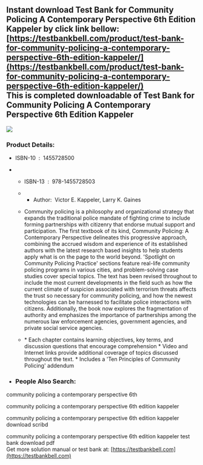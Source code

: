 Instant download **Test Bank for Community Policing A Contemporary Perspective 6th Edition Kappeler** by click link bellow:  
[https://testbankbell.com/product/test-bank-for-community-policing-a-contemporary-perspective-6th-edition-kappeler/](https://testbankbell.com/product/test-bank-for-community-policing-a-contemporary-perspective-6th-edition-kappeler/)  
This is completed downloadable of Test Bank for Community Policing A Contemporary Perspective 6th Edition Kappeler
------------------------------------------------------------------------------------------------------------------


![](https://testbankbell.com/wp-content/uploads/2023/05/Downloadable-Test-Bank-for-Community-Policing-A-Contemporary-Perspective-6th-Edition-Kappeler.jpg)
### Product Details:


* ISBN-10 ‏ : ‎ 1455728500
* * ISBN-13 ‏ : ‎ 978-1455728503
  * * Author:  Victor E. Kappeler, Larry K. Gaines
   
  * Community policing is a philosophy and organizational strategy that expands the traditional police mandate of fighting crime to include forming partnerships with citizenry that endorse mutual support and participation. The first textbook of its kind, Community Policing: A Contemporary Perspective delineates this progressive approach, combining the accrued wisdom and experience of its established authors with the latest research based insights to help students apply what is on the page to the world beyond. 'Spotlight on Community Policing Practice' sections feature real-life community policing programs in various cities, and problem-solving case studies cover special topics. The text has been revised throughout to include the most current developments in the field such as how the current climate of suspicion associated with terrorism threats affects the trust so necessary for community policing, and how the newest technologies can be harnessed to facilitate police interactions with citizens. Additionally, the book now explores the fragmentation of authority and emphasizes the importance of partnerships among the numerous law enforcement agencies, government agencies, and private social service agencies.
 
  * \* Each chapter contains learning objectives, key terms, and discussion questions that encourage comprehension \* Video and Internet links provide additional coverage of topics discussed throughout the text. \* Includes a 'Ten Principles of Community Policing' addendum
 
* ### People Also Search:

community policing a contemporary perspective 6th

community policing a contemporary perspective 6th edition kappeler

community policing a contemporary perspective 6th edition kappeler download scribd

community policing a contemporary perspective 6th edition kappeler test bank download pdf  
 Get more solution manual or test bank at: [https://testbankbell.com](https://testbankbell.com)
